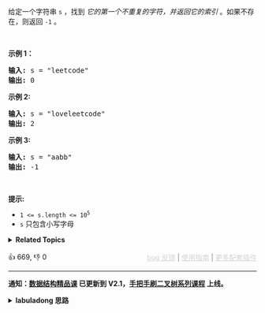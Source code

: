 <p>给定一个字符串&nbsp;<code>s</code>&nbsp;，找到 <em>它的第一个不重复的字符，并返回它的索引</em> 。如果不存在，则返回 <code>-1</code>&nbsp;。</p>

<p>&nbsp;</p>

<p><strong>示例 1：</strong></p>

<pre>
<strong>输入:</strong> s = "leetcode"
<strong>输出:</strong> 0
</pre>

<p><strong>示例 2:</strong></p>

<pre>
<strong>输入:</strong> s = "loveleetcode"
<strong>输出:</strong> 2
</pre>

<p><strong>示例 3:</strong></p>

<pre>
<strong>输入:</strong> s = "aabb"
<strong>输出:</strong> -1
</pre>

<p>&nbsp;</p>

<p><strong>提示:</strong></p>

<ul> 
 <li><code>1 &lt;= s.length &lt;= 10<sup>5</sup></code></li> 
 <li><code>s</code>&nbsp;只包含小写字母</li> 
</ul>

<details><summary><strong>Related Topics</strong></summary>队列 | 哈希表 | 字符串 | 计数</details><br>

<div>👍 669, 👎 0<span style='float: right;'><span style='color: gray;'><a href='https://github.com/labuladong/fucking-algorithm/discussions/939' target='_blank' style='color: lightgray;text-decoration: underline;'>bug 反馈</a> | <a href='https://labuladong.gitee.io/article/fname.html?fname=jb插件简介' target='_blank' style='color: lightgray;text-decoration: underline;'>使用指南</a> | <a href='https://labuladong.github.io/algo/images/others/%E5%85%A8%E5%AE%B6%E6%A1%B6.jpg' target='_blank' style='color: lightgray;text-decoration: underline;'>更多配套插件</a></span></span></div>

<div id="labuladong"><hr>

**通知：[数据结构精品课](https://aep.h5.xeknow.com/s/1XJHEO) 已更新到 V2.1，[手把手刷二叉树系列课程](https://aep.xet.tech/s/3YGcq3) 上线。**

<details><summary><strong>labuladong 思路</strong></summary>

## 基本思路

这题很简单，就是考察哈希映射的使用，你可以用一个 `HashMap` 记录每个字符出现的频率。

不过考虑到题目输入只有小写字母，所以可以用一个数组充当哈希映射的作用，其中索引代表字符的 ASCII 码，对应的值代表出现的频率。

**标签：哈希表，[数据结构](https://mp.weixin.qq.com/mp/appmsgalbum?__biz=MzAxODQxMDM0Mw==&action=getalbum&album_id=1318892385270808576)**

## 解法代码

提示：🟢 标记的是我写的解法代码，🤖 标记的是 chatGPT 翻译的多语言解法代码。如有错误，可以 [点这里](https://github.com/labuladong/fucking-algorithm/issues/1113) 反馈和修正。

<div class="tab-panel"><div class="tab-nav">
<button data-tab-item="cpp" class="tab-nav-button btn " data-tab-group="default" onclick="switchTab(this)">cpp🤖</button>

<button data-tab-item="python" class="tab-nav-button btn " data-tab-group="default" onclick="switchTab(this)">python🤖</button>

<button data-tab-item="java" class="tab-nav-button btn active" data-tab-group="default" onclick="switchTab(this)">java🟢</button>

<button data-tab-item="go" class="tab-nav-button btn " data-tab-group="default" onclick="switchTab(this)">go🤖</button>

<button data-tab-item="javascript" class="tab-nav-button btn " data-tab-group="default" onclick="switchTab(this)">javascript🤖</button>
</div><div class="tab-content">
<div data-tab-item="cpp" class="tab-item " data-tab-group="default"><div class="highlight">

```cpp
// 注意：cpp 代码由 chatGPT🤖 根据我的 java 代码翻译，旨在帮助不同背景的读者理解算法逻辑。
// 本代码已经通过力扣的测试用例，应该可直接成功提交。

class Solution {
public:
    int firstUniqChar(string s) {
        int count[26] = {0};
        for (char c : s) {
            // 将字符转化成数字
            count[c - 'a']++;
        }
        for (int i = 0; i < s.length(); i++) {
            char c = s[i];
            if (count[c - 'a'] == 1) {
                // 第一个出现一次的字符
                return i;
            }
        }
        return -1;
    }
};
```

</div></div>

<div data-tab-item="python" class="tab-item " data-tab-group="default"><div class="highlight">

```python
# 注意：python 代码由 chatGPT🤖 根据我的 java 代码翻译，旨在帮助不同背景的读者理解算法逻辑。
# 本代码已经通过力扣的测试用例，应该可直接成功提交。

class Solution:
    def firstUniqChar(self, s: str) -> int:
        count = [0]*26
        for c in s:
            # 将字符转化成数字
            count[ord(c) - ord('a')] += 1
        for i in range(len(s)):
            c = s[i]
            if count[ord(c) - ord('a')] == 1:
                # 第一个出现一次的字符
                return i
        return -1
```

</div></div>

<div data-tab-item="java" class="tab-item active" data-tab-group="default"><div class="highlight">

```java
class Solution {
    public int firstUniqChar(String s) {
        int[] count = new int[26];
        for (char c : s.toCharArray()) {
            // 将字符转化成数字
            count[c - 'a']++;
        }
        for (int i = 0; i < s.length(); i++) {
            char c = s.charAt(i);
            if (count[c - 'a'] == 1) {
                // 第一个出现一次的字符
                return i;
            }
        }
        return -1;
    }
}
```

</div></div>

<div data-tab-item="go" class="tab-item " data-tab-group="default"><div class="highlight">

```go
// 注意：go 代码由 chatGPT🤖 根据我的 java 代码翻译，旨在帮助不同背景的读者理解算法逻辑。
// 本代码已经通过力扣的测试用例，应该可直接成功提交。

func firstUniqChar(s string) int {
    // 创建一个大小为26的整数数组count
    count := make([]int, 26)
    // 遍历字符串s的每一个字符
    for _, c := range s {
        // 将字符转化成数字
        count[c-'a']++
    }
    // 遍历字符串s的每一个字符
    for i, c := range s {
        // 找到第一个出现一次的字符
        if count[c-'a'] == 1 {
            return i
        }
    }
    // 没有出现一次的字符
    return -1
}
```

</div></div>

<div data-tab-item="javascript" class="tab-item " data-tab-group="default"><div class="highlight">

```javascript
// 注意：javascript 代码由 chatGPT🤖 根据我的 java 代码翻译，旨在帮助不同背景的读者理解算法逻辑。
// 本代码已经通过力扣的测试用例，应该可直接成功提交。

var firstUniqChar = function(s) {
    let count = new Array(26).fill(0);
    for (let i = 0; i < s.length; i++) {
        // 将字符转化成数字
        count[s.charCodeAt(i) - 97]++;
    }
    for (let i = 0; i < s.length; i++) {
        if (count[s.charCodeAt(i) - 97] === 1) {
            // 第一个出现一次的字符
            return i;
        }
    }
    return -1;
}
```

</div></div>
</div></div>

**类似题目**：
  - [1429. 第一个唯一数字 🟠](/problems/first-unique-number)
  - [剑指 Offer 50. 第一个只出现一次的字符 🟢](/problems/di-yi-ge-zhi-chu-xian-yi-ci-de-zi-fu-lcof)

</details>
</div>



